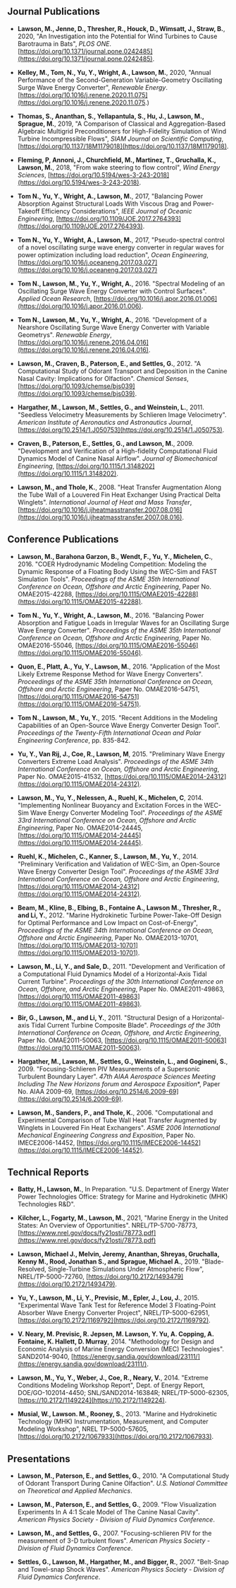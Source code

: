 ## Journal Publications
* **Lawson, M., Jenne, D., Thresher, R., Houck, D., Wimsatt, J., Straw, B.**, 2020, "An Investigation into the Potential for Wind Turbines to Cause Barotrauma in Bats", *PLOS ONE*. [https://doi.org/10.1371/journal.pone.0242485](https://doi.org/10.1371/journal.pone.0242485).

* **Kelley, M., Tom, N., Yu, Y., Wright, A., Lawson, M.**, 2020, "Annual Performance of the Second-Generation Variable-Geometry Oscillating Surge Wave Energy Converter", *Renewable Energy*. [https://doi.org/10.1016/j.renene.2020.11.075](https://doi.org/10.1016/j.renene.2020.11.075.)

* **Thomas, S., Ananthan, S., Yellapantula, S., Hu, J., Lawson, M., Sprague, M.**, 2019, "A Comparison of Classical and Aggregation-Based Algebraic Multigrid Preconditioners for High-Fidelity Simulation of Wind Turbine Incompressible Flows", *SIAM Journal on Scientific Computing*, [https://doi.org/10.1137/18M1179018](https://doi.org/10.1137/18M1179018).

* **Fleming, P, Annoni, J., Churchfield, M., Martinez, T., Gruchalla, K., Lawson, M.**, 2018, "From wake steering to flow control", *Wind Energy Sciences*, [https://doi.org/10.5194/wes-3-243-2018](https://doi.org/10.5194/wes-3-243-2018).

* **Tom N., Yu, Y., Wright, A., Lawson, M.**, 2017, "Balancing Power Absorption Against Structural Loads With Viscous Drag and Power-Takeoff Efficiency Considerations", *IEEE Journal of Oceanic Engineering*, [https://doi.org/10.1109/JOE.2017.2764393](https://doi.org/10.1109/JOE.2017.2764393).

* **Tom N., Yu, Y., Wright, A., Lawson, M.**, 2017, "Pseudo-spectral control of a novel oscillating surge wave energy converter in regular waves for power optimization including load reduction", *Ocean Engineering*, [https://doi.org/10.1016/j.oceaneng.2017.03.027](https://doi.org/10.1016/j.oceaneng.2017.03.027)

* **Tom N., Lawson, M., Yu, Y., Wright, A.**, 2016. "Spectral Modeling of an Oscillating Surge Wave Energy Converter with Control Surfaces". *Applied Ocean Research*, [https://doi.org/10.1016/j.apor.2016.01.006](https://doi.org/10.1016/j.apor.2016.01.006).

* **Tom N., Lawson, M., Yu, Y., Wright, A.**, 2016. "Development of a Nearshore Oscillating Surge Wave Energy Converter with Variable Geometrys". *Renewable Energy*, [https://doi.org/10.1016/j.renene.2016.04.016](https://doi.org/10.1016/j.renene.2016.04.016).

* **Lawson, M., Craven, B., Paterson, E., and Settles, G.**, 2012. "A Computational Study of Odorant Transport and Deposition in the Canine Nasal Cavity: Implications for Olfaction". *Chemical Senses*, [https://doi.org/10.1093/chemse/bjs039](https://doi.org/10.1093/chemse/bjs039).

* **Hargather, M., Lawson, M., Settles, G., and Weinstein, L.**, 2011. "Seedless Velocimetry Measurements by Schlieren Image Velocimetry". *American Institute of Aeronautics and Astronautics Journal*, [https://doi.org/10.2514/1.J050753](https://doi.org/10.2514/1.J050753).

* **Craven, B., Paterson, E., Settles, G., and Lawson, M.**, 2009. "Development and Verification of a High-fidelity Computational Fluid Dynamics Model of Canine Nasal Airflow". *Journal of Biomechanical Engineering*, [https://doi.org/10.1115/1.3148202](https://doi.org/10.1115/1.3148202).

* **Lawson, M., and Thole, K.**, 2008. "Heat Transfer Augmentation Along the Tube Wall of a Louvered Fin Heat Exchanger Using Practical Delta Winglets". *International Journal of Heat and Mass Transfer*, [https://doi.org/10.1016/j.ijheatmasstransfer.2007.08.016](https://doi.org/10.1016/j.ijheatmasstransfer.2007.08.016).

## Conference Publications
* **Lawson, M., Barahona Garzon, B., Wendt, F., Yu, Y., Michelen, C.**, 2016. "COER Hydrodynamic Modeling Competition: Modeling the Dynamic Response of a Floating Body Using the WEC-Sim and FAST Simulation Tools". *Proceedings of the ASME 35th International Conference on Ocean, Offshore and Arctic Engineering*, Paper No. OMAE2015-42288, [https://doi.org/10.1115/OMAE2015-42288](https://doi.org/10.1115/OMAE2015-42288).

* **Tom N., Yu, Y., Wright, A., Lawson, M.**, 2016. "Balancing Power Absorption and Fatigue Loads in Irregular Waves for an Oscillating Surge Wave Energy Converter". *Proceedings of the ASME 35th International Conference on Ocean, Offshore and Arctic Engineering*, Paper No. OMAE2016-55046, [https://doi.org/10.1115/OMAE2016-55046](https://doi.org/10.1115/OMAE2016-55046).

* **Quon, E., Platt, A., Yu, Y., Lawson, M.**, 2016. "Application of the Most Likely Extreme Response Method for Wave Energy Converters". *Proceedings of the ASME 35th International Conference on Ocean, Offshore and Arctic Engineering*, Paper No. OMAE2016-54751, [https://doi.org/10.1115/OMAE2016-54751](https://doi.org/10.1115/OMAE2016-54751).

* **Tom N., Lawson, M., Yu, Y.**, 2015. "Recent Additions in the Modeling Capabilities of an Open-Source Wave Energy Converter Design Tool". *Proceedings of the Twenty-Fifth International Ocean and Polar Engineering Conference*, pp. 835-842.

* **Yu, Y., Van Rij, J., Coe, R., Lawson, M**, 2015. "Preliminary Wave Energy Converters Extreme Load Analysis". *Proceedings of the ASME 34th International Conference on Ocean, Offshore and Arctic Engineering*, Paper No. OMAE2015-41532, [https://doi.org/10.1115/OMAE2014-24312](https://doi.org/10.1115/OMAE2014-24312).

* **Lawson, M., Yu, Y., Nelessen, A., Ruehl, K., Michelen, C**, 2014. "Implementing Nonlinear Buoyancy and Excitation Forces in the WEC-Sim Wave Energy Converter Modeling Tool". *Proceedings of the ASME 33rd International Conference on Ocean, Offshore and Arctic Engineering*, Paper No. OMAE2014-24445, [https://doi.org/10.1115/OMAE2014-24445](https://doi.org/10.1115/OMAE2014-24445).

* **Ruehl, K., Michelen, C., Kanner, S., Lawson, M., Yu, Y.**, 2014. "Preliminary Verification and Validation of WEC-Sim, an Open-Source Wave Energy Converter Design Tool". *Proceedings of the ASME 33rd International Conference on Ocean, Offshore and Arctic Engineering*, [https://doi.org/10.1115/OMAE2014-24312](https://doi.org/10.1115/OMAE2014-24312).

* **Beam, M., Kline, B., Elbing, B., Fontaine A., Lawson M., Thresher, R., and Li, Y.**, 2012. "Marine Hydrokinetic Turbine Power-Take-Off Design for Optimal Performance and Low Impact on Cost-of-Energy", *Proceedings of the ASME 34th International Conference on Ocean, Offshore and Arctic Engineering*, Paper No. OMAE2013-10701, [https://doi.org/10.1115/OMAE2013-10701](https://doi.org/10.1115/OMAE2013-10701).

* **Lawson, M., Li, Y., and Sale, D.**, 2011. "Development and Verification of a Computational Fluid Dynamics Model of a Horizontal-Axis Tidal Current Turbine". *Proceedings of the 30th International Conference on Ocean, Offshore, and Arctic Engineering*, Paper No. OMAE2011-49863, [https://doi.org/10.1115/OMAE2011-49863](https://doi.org/10.1115/OMAE2011-49863).

* **Bir, G., Lawson, M., and Li, Y.**, 2011. "Structural Design of a Horizontal-axis Tidal Current Turbine Composite Blade". *Proceedings of the 30th International Conference on Ocean, Offshore, and Arctic Engineering*, Paper No. OMAE2011-50063, [https://doi.org/10.1115/OMAE2011-50063](https://doi.org/10.1115/OMAE2011-50063).

* **Hargather, M., Lawson, M., Settles, G., Weinstein, L., and Gogineni, S.**, 2009. "Focusing-Schlieren PIV Measurements of a Supersonic Turbulent Boundary Layer". *47th AIAA Aerospace Sciences Meeting Including The New Horizons forum and Aerospace Exposition**, Paper No. AIAA 2009-69, [https://doi.org/10.2514/6.2009-69](https://doi.org/10.2514/6.2009-69).

* **Lawson, M., Sanders, P., and Thole, K.**, 2006. "Computational and Experimental Comparison of Tube Wall Heat Transfer Augmented by Winglets in Louvered Fin Heat Exchangers". *ASME 2006 International Mechanical Engineering Congress and Exposition*, Paper No. IMECE2006-14452, [https://doi.org/10.1115/IMECE2006-14452](https://doi.org/10.1115/IMECE2006-14452).

## Technical Reports
* **Batty, H., Lawson, M.**, In Preparation. "U.S. Department of Energy Water Power Technologies Office: Strategy for Marine and Hydrokinetic (MHK) Technologies R&D".

* **Kilcher, L., Fogarty, M., Lawson, M.**, 2021, "Marine Energy in the United States: An Overview of Opportunities". NREL/TP-5700-78773, [https://www.nrel.gov/docs/fy21osti/78773.pdf](https://www.nrel.gov/docs/fy21osti/78773.pdf)

* **Lawson, Michael J., Melvin, Jeremy, Ananthan, Shreyas, Gruchalla, Kenny M., Rood, Jonathan S., and Sprague, Michael A.**, 2019. "Blade-Resolved, Single-Turbine Simulations Under Atmospheric Flow", NREL/TP-5000-72760, [https://doi.org/10.2172/1493479](https://doi.org/10.2172/1493479).

* **Yu, Y., Lawson, M., Li, Y., Previsic, M., Epler, J., Lou, J.**, 2015. "Experimental Wave Tank Test for Reference Model 3 Floating-Point Absorber Wave Energy Converter Project", NREL/TP-5000-62951, [https://doi.org/10.2172/1169792](https://doi.org/10.2172/1169792).

* **V. Neary, M. Previsic, R. Jepsen, M. Lawson, Y. Yu, A. Copping, A. Fontaine, K. Hallett, D. Murray**, 2014. "Methodology for Design and Economic Analysis of Marine Energy Conversion (MEC) Technologies". SAND2014-9040, [https://energy.sandia.gov/download/23111/](https://energy.sandia.gov/download/23111/).

* **Lawson, M., Yu, Y., Weber, J., Coe, R., Neary, V.**, 2014. "Extreme Conditions Modeling Workshop Report", Dept. of Energy Report, DOE/GO-102014-4450; SNL/SAND2014-16384R; NREL/TP-5000-62305, [https://10.2172/1149224](https://10.2172/1149224).

* **Musial, W., Lawson. M., Rooney, S.**, 2013. "Marine and Hydrokinetic Technology (MHK) Instrumentation, Measurement, and Computer Modeling Workshop", NREL TP-5000-57605, [https://doi.org/10.2172/1067933](https://doi.org/10.2172/1067933).

## Presentations
* **Lawson, M., Paterson, E., and Settles, G.**, 2010. "A Computational Study of Odorant Transport During Canine Olfaction". *U.S. National Committee on Theoretical and Applied Mechanics*.

* **Lawson, M., Paterson, E., and Settles, G.**, 2009. "Flow Visualization Experiments In A 4:1 Scale Model of The Canine Nasal Cavity". *American Physics Society - Division of Fluid Dynamics Conference*.

* **Lawson, M., and Settles, G.**, 2007. "Focusing-schlieren PIV for the measurement of 3-D turbulent flows". *American Physics Society - Division of Fluid Dynamics Conference*.

* **Settles, G., Lawson, M., Hargather, M., and Bigger, R.**, 2007. "Belt-Snap and Towel-snap Shock Waves". *American Physics Society - Division of Fluid Dynamics Conference*.
